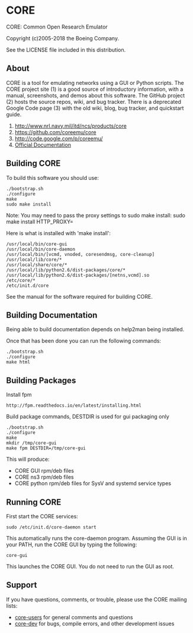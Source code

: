 CORE
====

CORE: Common Open Research Emulator

Copyright (c)2005-2018 the Boeing Company.

See the LICENSE file included in this distribution.

About
-----

CORE is a tool for emulating networks using a GUI or Python scripts. The CORE
project site (1) is a good source of introductory information, with a manual,
screenshots, and demos about this software. The GitHub project (2) hosts the
source repos, wiki, and bug tracker. There is a deprecated
Google Code page (3) with the old wiki, blog, bug tracker, and quickstart guide.

1. http://www.nrl.navy.mil/itd/ncs/products/core
1. https://github.com/coreemu/core
1. http://code.google.com/p/coreemu/
1. [Official Documentation](https://downloads.pf.itd.nrl.navy.mil/docs/core/core-html/index.html)

Building CORE
-------------

To build this software you should use:

```shell
./bootstrap.sh
./configure
make
sudo make install
```

Note: You may need to pass the proxy settings to sudo make install:
    sudo make install HTTP_PROXY=<proxy>

Here is what is installed with 'make install':

    /usr/local/bin/core-gui
    /usr/local/bin/core-daemon
    /usr/local/bin/[vcmd, vnoded, coresendmsg, core-cleanup]
    /usr/local/lib/core/*
    /usr/local/share/core/*
    /usr/local/lib/python2.6/dist-packages/core/*
    /usr/local/lib/python2.6/dist-packages/[netns,vcmd].so
    /etc/core/*
    /etc/init.d/core

See the manual for the software required for building CORE.

Building Documentation
----------------------

Being able to build documentation depends on help2man being installed.

Once that has been done you can run the following commands:

```shell
./bootstrap.sh
./configure
make html
```

Building Packages
-----------------

Install fpm

    http://fpm.readthedocs.io/en/latest/installing.html

Build package commands, DESTDIR is used for gui packaging only

```shell
./bootstrap.sh
./configure
make
mkdir /tmp/core-gui
make fpm DESTDIR=/tmp/core-gui
```

This will produce:

* CORE GUI rpm/deb files
* CORE ns3 rpm/deb files
* CORE python rpm/deb files for SysV and systemd service types

Running CORE
------------

First start the CORE services:

```shell
sudo /etc/init.d/core-daemon start
```

This automatically runs the core-daemon program.
Assuming the GUI is in your PATH, run the CORE GUI by typing the following:

```shell
core-gui
```

This launches the CORE GUI. You do not need to run the GUI as root.


Support
-------

If you have questions, comments, or trouble, please use the CORE mailing lists:

- [core-users](https://pf.itd.nrl.navy.mil/mailman/listinfo/core-users) for general comments and questions
- [core-dev](https://pf.itd.nrl.navy.mil/mailman/listinfo/core-dev) for bugs, compile errors, and other development issues
